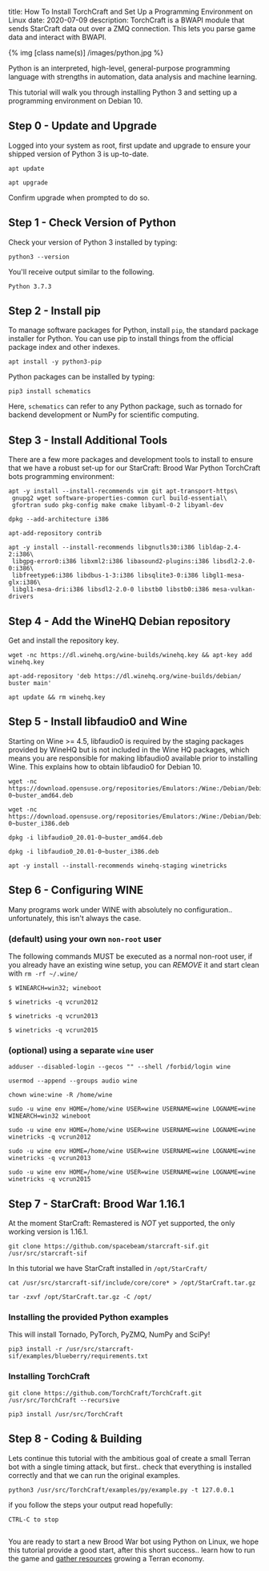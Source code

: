 title:  How To Install TorchCraft and Set Up a Programming Environment on Linux
date: 2020-07-09
description: TorchCraft is a BWAPI module that sends StarCraft data out over a ZMQ connection. This lets you parse game data and interact with BWAPI. 

{% img [class name(s)] /images/python.jpg %}

Python is an interpreted, high-level, general-purpose programming language with strengths in automation, data analysis and machine learning.

This tutorial will walk you through installing Python 3 and setting up a programming environment on Debian 10.

## Step 0 - Update and Upgrade

Logged into your system as root, first update and upgrade to ensure your shipped version of Python 3 is up-to-date.

```
apt update
```

```
apt upgrade
```

Confirm upgrade when prompted to do so.


## Step 1 - Check Version of Python

Check your version of Python 3 installed by typing:

```
python3 --version
```

You'll receive output similar to the following.

```
Python 3.7.3
```

## Step 2 - Install pip

To manage software packages for Python, install `pip`, the standard package installer for Python. You can use pip to install things from the official package index and other indexes. 

```
apt install -y python3-pip
```

Python packages can be installed by typing:

```
pip3 install schematics 
```

Here, `schematics` can refer to any Python package, such as tornado for backend development or NumPy for scientific computing. 

## Step 3 - Install Additional Tools

There are a few more packages and development tools to install to ensure that we have a robust set-up for our StarCraft: Brood War Python TorchCraft bots programming environment:

```
apt -y install --install-recommends vim git apt-transport-https\
 gnupg2 wget software-properties-common curl build-essential\
 gfortran sudo pkg-config make cmake libyaml-0-2 libyaml-dev
```

```
dpkg --add-architecture i386
```

```
apt-add-repository contrib 
```

```
apt -y install --install-recommends libgnutls30:i386 libldap-2.4-2:i386\
 libgpg-error0:i386 libxml2:i386 libasound2-plugins:i386 libsdl2-2.0-0:i386\
 libfreetype6:i386 libdbus-1-3:i386 libsqlite3-0:i386 libgl1-mesa-glx:i386\
 libgl1-mesa-dri:i386 libsdl2-2.0-0 libstb0 libstb0:i386 mesa-vulkan-drivers
```

## Step 4 - Add the WineHQ Debian repository

Get and install the repository key.

```
wget -nc https://dl.winehq.org/wine-builds/winehq.key && apt-key add winehq.key
```

```
apt-add-repository 'deb https://dl.winehq.org/wine-builds/debian/ buster main'
```

```
apt update && rm winehq.key
```
## Step 5 - Install libfaudio0 and Wine

Starting on Wine >= 4.5, libfaudio0 is required by the staging packages provided by WineHQ but is not included in the Wine HQ packages, which means you are responsible for making libfaudio0 available prior to installing Wine. This explains how to obtain libfaudio0 for Debian 10.

```
wget -nc https://download.opensuse.org/repositories/Emulators:/Wine:/Debian/Debian_10/amd64/libfaudio0_20.01-0~buster_amd64.deb
```

```
wget -nc https://download.opensuse.org/repositories/Emulators:/Wine:/Debian/Debian_10/i386/libfaudio0_20.01-0~buster_i386.deb
```

```
dpkg -i libfaudio0_20.01-0~buster_amd64.deb
```

```
dpkg -i libfaudio0_20.01-0~buster_i386.deb
```

```
apt -y install --install-recommends winehq-staging winetricks
```

## Step 6 - Configuring WINE

Many programs work under WINE with absolutely no configuration.. unfortunately, this isn't always the case.

### (default) using your own `non-root` user

The following commands MUST be executed as a normal non-root user, if you already have an existing wine setup, you can *REMOVE* it and start clean with `rm -rf ~/.wine/`

```
$ WINEARCH=win32; wineboot
```

```
$ winetricks -q vcrun2012
```

```
$ winetricks -q vcrun2013
```

```
$ winetricks -q vcrun2015
```

### (optional) using a separate `wine` user

```
adduser --disabled-login --gecos "" --shell /forbid/login wine
```

```
usermod --append --groups audio wine
```

```
chown wine:wine -R /home/wine
```

```
sudo -u wine env HOME=/home/wine USER=wine USERNAME=wine LOGNAME=wine WINEARCH=win32 wineboot
```

```
sudo -u wine env HOME=/home/wine USER=wine USERNAME=wine LOGNAME=wine winetricks -q vcrun2012
```

```
sudo -u wine env HOME=/home/wine USER=wine USERNAME=wine LOGNAME=wine winetricks -q vcrun2013
```

```
sudo -u wine env HOME=/home/wine USER=wine USERNAME=wine LOGNAME=wine winetricks -q vcrun2015
```

## Step 7 - StarCraft: Brood War 1.16.1

At the moment StarCraft: Remastered is *NOT* yet supported, the only working version is 1.16.1.

```
git clone https://github.com/spacebeam/starcraft-sif.git /usr/src/starcraft-sif
```

In this tutorial we have StarCraft installed in `/opt/StarCraft/`
```
cat /usr/src/starcraft-sif/include/core/core* > /opt/StarCraft.tar.gz
```

```
tar -zxvf /opt/StarCraft.tar.gz -C /opt/
```

### Installing the provided Python examples

This will install Tornado, PyTorch, PyZMQ, NumPy and SciPy!

```
pip3 install -r /usr/src/starcraft-sif/examples/blueberry/requirements.txt
```

### Installing TorchCraft

```
git clone https://github.com/TorchCraft/TorchCraft.git /usr/src/TorchCraft --recursive
```

```
pip3 install /usr/src/TorchCraft
```

## Step 8 - Coding & Building

Lets continue this tutorial with the ambitious goal of create a small Terran bot with a single timing attack, but first.. check that everything is installed correctly and that we can run the original examples.

```
python3 /usr/src/TorchCraft/examples/py/example.py -t 127.0.0.1
```

if you follow the steps your output read hopefully:

```
CTRL-C to stop


```

You are ready to start a new Brood War bot using Python on Linux, we hope this tutorial provide a good start, after this short success.. learn how to run the game and [gather resources](https://spacebeam.org/2020/07/10/gathering-minerals-to-someday-build-a-refinery-and-extract-vespene-gas/) growing a Terran economy. 

